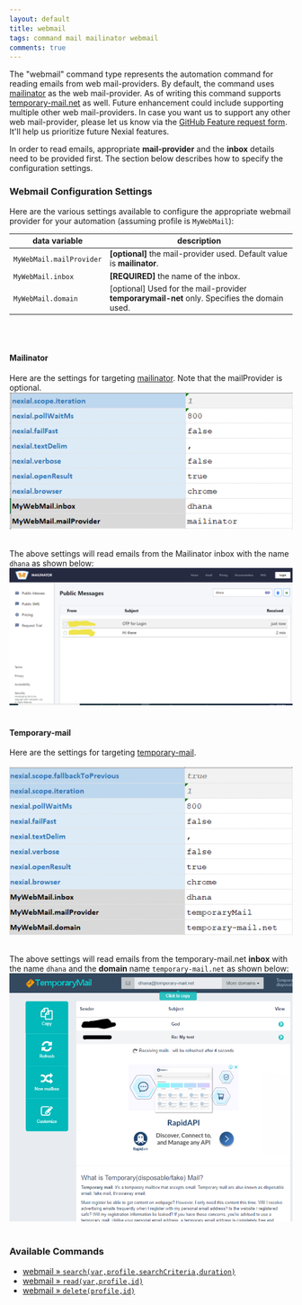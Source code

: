 ```yaml
---
layout: default
title: webmail
tags: command mail mailinator webmail
comments: true
---
```


The "webmail" command type represents the automation command for reading emails from web mail-providers. By default, the
command uses [mailinator](https://www.mailinator.com/) as the web mail-provider. As of writing this command supports 
[temporary-mail.net](https://www.temporary-mail.net) as well. Future enhancement could include supporting multiple other
web mail-providers. In case you want us to support any other web mail-provider, please let us know via the 
[GitHub Feature request form](https://github.com/nexiality/nexial-core/issues/new?template=feature_request.md). It'll
help us prioritize future Nexial features.

In order to read emails, appropriate **mail-provider** and the **inbox** details need to be provided first.
The section below describes how to specify the configuration settings.
<br/>

### Webmail Configuration Settings
Here are the various settings available to configure the appropriate webmail provider for your automation
(assuming profile is `MyWebMail`):

| data variable         | description                                                                    |
| --------------------- | ------------------------------------------------------------------------------ |
| `MyWebMail.mailProvider` | **[optional]** the mail-provider used. Default value is **mailinator**.|
| `MyWebMail.inbox`        | **[REQUIRED]** the name of the inbox.|
| `MyWebMail.domain`    | [optional] Used for the mail-provider **temporarymail-net** only. Specifies the domain used.|

<br/>
<br/>

#### Mailinator
Here are the settings for targeting [mailinator](https://www.mailinator.com/). Note that the mailProvider is optional.
<br/>
![](image/webmail_01.png)
<br/>
<br/>

The above settings will read emails from the Mailinator inbox with the name `dhana` as shown below:
![](image/webmail_02.png)
<br/>
<br/>


#### Temporary-mail
Here are the settings for targeting [temporary-mail](https://www.temporary-mail.net).
<br/>
<br/>
![](image/webmail_03.png)
<br/>
<br/>

The above settings will read emails from the temporary-mail.net **inbox** with the name `dhana` and the
**domain** name `temporary-mail.net` as shown below:
![](image/webmail_04.png)
<br/>
<br/>

### Available Commands
- [webmail &raquo; `search(var,profile,searchCriteria,duration)`](../webmail/search(var,profile,searchCriteria,duration))
- [webmail &raquo; `read(var,profile,id)`](../webmail/read(var,profile,id))
- [webmail &raquo; `delete(profile,id)`](../webmail/delete(profile,id))
